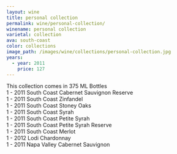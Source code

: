 ```yaml
---
layout: wine
title: personal collection
permalink: wine/personal-collection/
winename: personal collection
varietal: collection
ava: south-coast
color: collections
image_path: /images/wine/collections/personal-collection.jpg
years:
  - year: 2011
    price: 127
---
```



This collection comes in 375 ML Bottles
<br>1 - 2011 South Coast Cabernet Sauvignon Reserve
<br>1 - 2011 South Coast Zinfandel
<br>1 - 2011 South Coast Stoney Oaks
<br>1 - 2011 South Coast Syrah
<br>1 - 2011 South Coast Petite Syrah
<br>1 - 2011 South Coast Petite Syrah Reserve
<br>1 - 2011 South Coast Merlot
<br>1 - 2012 Lodi Chardonnay
<br>1 - 2011 Napa Valley Cabernet Sauvignon